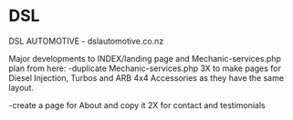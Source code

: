 # DSL
DSL AUTOMOTIVE - dslautomotive.co.nz

Major developments to INDEX/landing page and Mechanic-services.php
plan from here:
-duplicate Mechanic-services.php 3X to make pages for Diesel Injection, Turbos and ARB 4x4 Accessories as they have the same layout.

-create a page for About and copy it 2X for contact and testimonials
